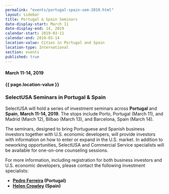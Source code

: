 ```yaml
---
permalink: "events/portugal-spain-sem-2019.html"
layout: sidebar
title: Portugal & Spain Seminars
date-display-start: March 11
date-display-end: 14, 2019
calendar-start: 2019-03-11
calendar-end: 2019-03-14
location-value: Cities in Portugal and Spain
location-type: International
section: events
published: true
---
```


#### March 11-14, 2019

#### {{ page.location-value }}

### SelectUSA Seminars in Portugal & Spain

SelectUSA will hold a series of investment seminars across **Portugal** and **Spain**, **March 11-14, 2019**. The stops include Porto, Portugal (March 11), and Madrid (March 12), Bilbao (March 13), and Barcelona, Spain (March 14).

The seminars, designed to bring Portuguese and Spanish business investors together with U.S. economic developers, will provide investors with information on how to enter or expand in the U.S. market. In addition to neworking opportunities, SelectUSA and Commercial Service specialists will be available for one-on-one counseling sessions. 

For more information, including registration for both business investors and U.S. economic developers, please contact the following investment specialists:

* **[Pedro Ferreira](mailto:pedro.ferreira@trade.gov) (Portugal)**
* **[Helen Crowley](mailto:helen.crowley@trade.gov) (Spain)**

